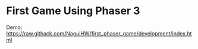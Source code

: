 # First Game Using Phaser 3

Demo: https://raw.githack.com/NaguiHW/first_phaser_game/development/index.html
